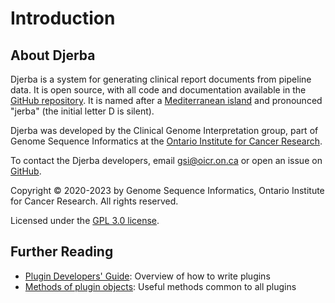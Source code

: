 # Introduction

## About Djerba

Djerba is a system for generating clinical report documents from pipeline data. It is open source, with all code and documentation available in the [GitHub repository](https://github.com/oicr-gsi/djerba). It is named after a [Mediterranean island](https://en.wikipedia.org/wiki/Djerba) and pronounced "jerba" (the initial letter D is silent).

Djerba was developed by the Clinical Genome Interpretation group, part of Genome Sequence Informatics at the [Ontario Institute for Cancer Research](https://oicr.on.ca/).

To contact the Djerba developers, email [gsi@oicr.on.ca](mailto:gsi@oicr.on.ca) or open an issue on [GitHub](https://github.com/oicr-gsi/djerba/issues).

Copyright &copy; 2020-2023 by Genome Sequence Informatics, Ontario Institute for Cancer Research. All rights reserved.

Licensed under the [GPL 3.0 license](https://www.gnu.org/licenses/gpl-3.0.en.html).

## Further Reading

- [Plugin Developers' Guide](./plugin_howto.html): Overview of how to write plugins
- [Methods of plugin objects](./plugin_methods.html): Useful methods common to all plugins